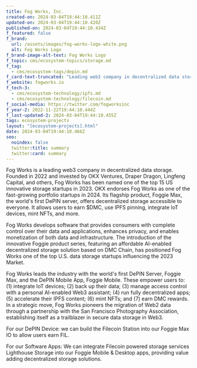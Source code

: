 ```yaml
---
title: Fog Works, Inc.
created-on: 2024-03-04T19:44:10.411Z
updated-on: 2024-03-04T19:44:10.420Z
published-on: 2024-03-04T19:44:10.434Z
f_featured: false
f_brand:
  url: /assets/images/fog-works-logo-white.png
  alt: Fog Works Logo
f_brand-image-alt-text: Fog Works Logo
f_topic: cms/ecosystem-topics/storage.md
f_tag:
  - cms/ecosystem-tags/depin.md
f_card-text-truncated: "Leading web3 company in decentralized data storage. "
f_website: fogworks.io
f_tech-3:
  - cms/ecosystem-technology/ipfs.md
  - cms/ecosystem-technology/filecoin.md
f_social-media: https://twitter.com/fogworksinc
f_year-2: 2022-11-22T19:44:10.444Z
f_last-updated-2: 2024-03-04T19:44:10.455Z
tags: ecosystem-projects
layout: "[ecosystem-projects].html"
date: 2024-03-04T19:44:10.466Z
seo:
  noindex: false
  twitter:title: summary
  twitter:card: summary
---
```

Fog Works is a leading web3 company in decentralized data storage. Founded in 2022 and invested by OKX Ventures, Draper Dragon, Lingfeng Capital, and others, Fog Works has been named one of the top 15 US innovative storage startups in 2023. OKX endorses Fog Works as one of the fast-growing portfolio startups in 2024. Its flagship product, Foggie Max, the world's first DePIN server, offers decentralized storage accessible to everyone. It allows users to earn $DMC, use IPFS pinning, integrate IoT devices, mint NFTs, and more.

Fo﻿g Works develops software that provides consumers with complete control over their data and applications, enhances privacy, and enables monetization of both data and infrastructure. The introduction of the innovative Foggie product series, featuring an affordable AI-enabled decentralized storage solution based on DMC Chain, has positioned Fog Works one of the top U.S. data storage startups influencing the 2023 Market.

Fog Works leads the industry with the world's first DePIN Server, Foggie Max, and the DePIN Mobile App, Foggie Mobile. These empower users to: (1) integrate IoT devices; (2) back up their data; (3) manage access control with a personal AI-enabled Web3 assistant; (4) run fully decentralized apps; (5) accelerate their IPFS content; (6) mint NFTs; and (7) earn DMC rewards. In a strategic move, Fog Works pioneers the migration of Web2 data through a partnership with the San Francisco Photography Association, establishing itself as a trailblazer in secure data storage in Web3.

For our DePIN Device: we can build the Filecoin Station into our Foggie Max IO to allow users earn FIL.

For our Software Apps: We can integrate Filecoin powered storage services Lighthouse Storage into our Foggie Mobile & Desktop apps, providing value adding decentralized storage solutions.
